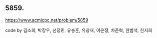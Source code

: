 ## 5859. 
https://www.acmicpc.net/problem/5859

code by
김소희, 박장우, 선정민, 유승훈, 유창재, 이윤정, 차준혁, 한범석, 한지희
